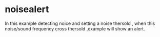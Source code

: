 # noisealert
In this example detecting noice and setting a noise thersold , when this noise/sound frequency cross thersold ,example will show an alert.

